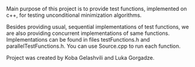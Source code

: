 Main purpose of this project is to provide test functions, implemented on c++, for testing unconditional minimization algorithms.

Besides providing usual, sequential implementations of test functions, we are also providing concurrent implementations of same functions. Implementations can be found in files testFunctions.h and parallelTestFunctions.h. You can use Source.cpp to run each function.

Project was created by Koba Gelashvili and Luka Gorgadze.